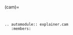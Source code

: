 (cam)=

```{include} ../../intel-xai-tools/explainer/cam/README.md
```

```{eval-rst}

.. automodule:: explainer.cam
   :members:

```
